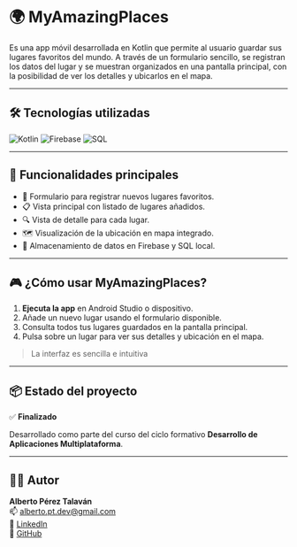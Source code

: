 # 🌍 MyAmazingPlaces

Es una app móvil desarrollada en Kotlin que permite al usuario guardar sus lugares favoritos del mundo. A través de un formulario sencillo, se registran los datos del lugar y se muestran organizados en una pantalla principal, con la posibilidad de ver los detalles y ubicarlos en el mapa.

---

## 🛠️ Tecnologías utilizadas

![Kotlin](https://img.shields.io/badge/Kotlin-0095D5?style=flat&logo=kotlin&logoColor=white)
![Firebase](https://img.shields.io/badge/Firebase-FFCA28?style=flat&logo=firebase)
![SQL](https://img.shields.io/badge/SQL-4479A1?style=flat&logo=mysql&logoColor=white)

---

## 🚀 Funcionalidades principales

- 📝 Formulario para registrar nuevos lugares favoritos.
- 📋 Vista principal con listado de lugares añadidos.
- 🔍 Vista de detalle para cada lugar.
- 🗺️ Visualización de la ubicación en mapa integrado.
- 💾 Almacenamiento de datos en Firebase y SQL local.

---

## 🎮 ¿Cómo usar MyAmazingPlaces?

1. **Ejecuta la app** en Android Studio o dispositivo.
2. Añade un nuevo lugar usando el formulario disponible.
3. Consulta todos tus lugares guardados en la pantalla principal.
4. Pulsa sobre un lugar para ver sus detalles y ubicación en el mapa.

> La interfaz es sencilla e intuitiva

---

## 📦 Estado del proyecto

✅ **Finalizado**  

Desarrollado como parte del curso del ciclo formativo **Desarrollo de Aplicaciones Multiplataforma**.

---

## 🧑‍💻 Autor

**Alberto Pérez Talaván**  
📫 [alberto.pt.dev@gmail.com](mailto:alberto.pt.dev@gmail.com)  
🔗 [LinkedIn](https://www.linkedin.com/in/alberto-pérez-talaván-7847191b5/)  
📁 [GitHub](https://github.com/albertopt-dev)

